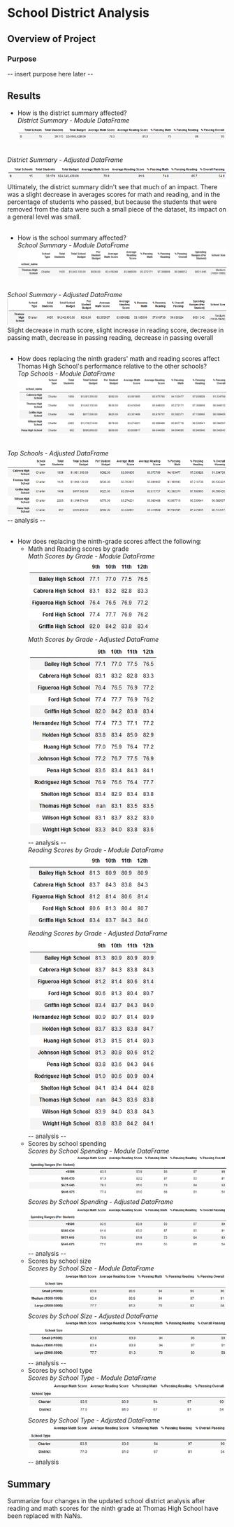 # School District Analysis

## Overview of Project

### Purpose
-- insert purpose here later --

## Results

* How is the district summary affected?
<br />*District Summary - Module DataFrame*
![module_district_summary](/Resources/district_summary_df_module.PNG)

<br />*District Summary - Adjusted DataFrame*
![adjusted_district_summary](/Resources/district_summary_df_adjusted.PNG)
<br />Ultimately, the district summary didn't see that much of an impact. There was a slight decrease in averages scores for math and reading, and in the percentage of students who passed, but because the students that were removed from the data were such a small piece of the dataset, its impact on a general level was small.
<br /><br />
* How is the school summary affected?
<br />*School Summary - Module DataFrame*
![module_per_school_summary](/Resources/per_school_summary_df_module.PNG)

<br />*School Summary - Adjusted DataFrame*
![adjusted_per_school_summary](/Resources/per_school_summary_df_adjusted.PNG)
<br/>Slight decrease in math score, slight increase in reading score, decrease in passing math, decrease in passing reading, decrease in passing overall
<br /><br />
* How does replacing the ninth graders' math and reading scores affect Thomas High School's performance relative to the other schools?
<br />*Top Schools - Module DataFrame*
![module_top_schools](/Resources/top_schools_module.PNG)

<br />*Top Schools - Adjusted DataFrame*
![adjusted_top-schools](/Resources/top_schools_adjusted.PNG)
-- analysis --
<br /><br />
* How does replacing the ninth-grade scores affect the following:
    * Math and Reading scores by grade
    <br />*Math Scores by Grade - Module DataFrame*<br />
    ![module_math_scores_grade](/Resources/math_scores_by_grade_module.PNG)
    <br />*Math Scores by Grade - Adjusted DataFrame*
    ![adjusted_math_scores_grade](/Resources/math_scores_by_grade_adjusted.PNG)
    <br /> -- analysis --
    <br />*Reading Scores by Grade - Module DataFrame*
    ![module_reading_scores_grade](/Resources/reading_scores_by_grade_module.PNG)
    <br />*Reading Scores by Grade - Adjusted DataFrame*
    ![module_reading_scores_grade](/Resources/reading_scores_by_grade_adjusted.PNG)
    <br /> -- analysis --
    * Scores by school spending
    <br />*Scores by School Spending - Module DataFrame*
    ![module_scores_by_spending](/Resources/scores_by_spending_module.PNG)
    <br />*Scores by School Spending - Adjusted DataFrame*
    ![adjusted_scores_by_spending](/Resources/scores_by_spending_adjusted.PNG)
    <br /> -- analysis --
    * Scores by school size
    <br />*Scores by School Size - Module DataFrame*
    ![module_scores_by_size](/Resources/scores_by_size_module.PNG)
    <br />*Scores by School Size - Adjusted DataFrame*
    ![adjusted_scores_by_size](Resources/scores_by_size_adjusted.PNG)
    <br /> -- analysis --
    * Scores by school type
    <br />*Scores by School Type - Module DataFrame*
    ![module_scores_by_type](/Resources/scores_by_type_module.PNG)
    <br />*Scores by School Type - Adjusted DataFrame*
    ![adjusted_scores_by_type](/Resources/scores_by_type_adjusted.PNG)
    <br /> -- analysis
    
## Summary
Summarize four changes in the updated school district analysis after reading and math scores for the ninth grade at Thomas High School have been replaced with NaNs.